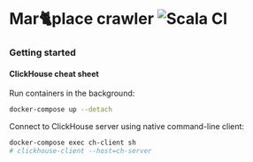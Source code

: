 # Mar🐈place crawler ![Scala CI](https://github.com/IvanDyachenko/marketplace-crawler/workflows/Scala%20CI/badge.svg)

### Getting started

#### ClickHouse cheat sheet

Run containers in the background:
```bash
docker-compose up --detach
```

Connect to ClickHouse server using native command-line client:
```bash
docker-compose exec ch-client sh
# clickhouse-client --host=ch-server
```
